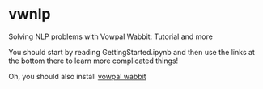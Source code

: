 # vwnlp
Solving NLP problems with Vowpal Wabbit: Tutorial and more

You should start by reading GettingStarted.ipynb and then use the links at the bottom there to learn more complicated things!

Oh, you should also install [vowpal wabbit](https://github.com/JohnLangford/vowpal_wabbit)
